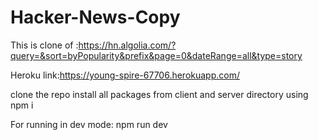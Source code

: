 # Hacker-News-Copy

This is clone of :https://hn.algolia.com/?query=&sort=byPopularity&prefix&page=0&dateRange=all&type=story


Heroku link:https://young-spire-67706.herokuapp.com/

clone the repo 
install all packages from client and server directory using npm i 


For running in dev mode:
npm run dev
